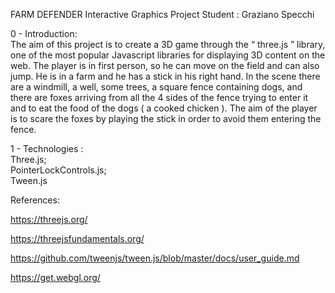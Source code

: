 FARM DEFENDER
Interactive Graphics Project
Student : Graziano Specchi

0 - Introduction:     
The aim of this project is to create a 3D game through the “​ three.js​ ”
library, one of the most popular Javascript libraries for displaying 3D
content on the web. The player is in first person, so he can move on the
field and can also jump. He is in a farm and he has a stick in his right
hand. In the scene there are a windmill, a well, some trees, a square
fence containing dogs, and there are foxes arriving from all the 4 sides
of the fence trying to enter it and to eat the food of the dogs ( a cooked
chicken ). The aim of the player is to scare the foxes by playing the stick
in order to avoid them entering the fence.

1 - Technologies :      
Three.js;  
PointerLockControls.js;   
Tween.js

References:

https://threejs.org/

https://threejsfundamentals.org/

https://github.com/tweenjs/tween.js/blob/master/docs/user_guide.md

https://get.webgl.org/
